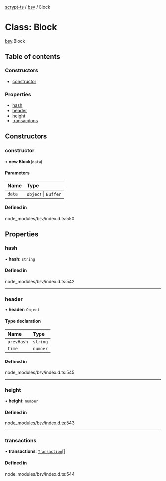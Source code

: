 [scrypt-ts](../README.md) / [bsv](../modules/bsv.md) / Block

# Class: Block

[bsv](../modules/bsv.md).Block

## Table of contents

### Constructors

- [constructor](bsv.Block.md#constructor)

### Properties

- [hash](bsv.Block.md#hash)
- [header](bsv.Block.md#header)
- [height](bsv.Block.md#height)
- [transactions](bsv.Block.md#transactions)

## Constructors

### constructor

• **new Block**(`data`)

#### Parameters

| Name | Type |
| :------ | :------ |
| `data` | `object` \| `Buffer` |

#### Defined in

node_modules/bsv/index.d.ts:550

## Properties

### hash

• **hash**: `string`

#### Defined in

node_modules/bsv/index.d.ts:542

___

### header

• **header**: `Object`

#### Type declaration

| Name | Type |
| :------ | :------ |
| `prevHash` | `string` |
| `time` | `number` |

#### Defined in

node_modules/bsv/index.d.ts:545

___

### height

• **height**: `number`

#### Defined in

node_modules/bsv/index.d.ts:543

___

### transactions

• **transactions**: [`Transaction`](bsv.Transaction-1.md)[]

#### Defined in

node_modules/bsv/index.d.ts:544
